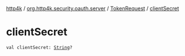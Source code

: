 [http4k](../../index.md) / [org.http4k.security.oauth.server](../index.md) / [TokenRequest](index.md) / [clientSecret](./client-secret.md)

# clientSecret

`val clientSecret: `[`String`](https://kotlinlang.org/api/latest/jvm/stdlib/kotlin/-string/index.html)`?`